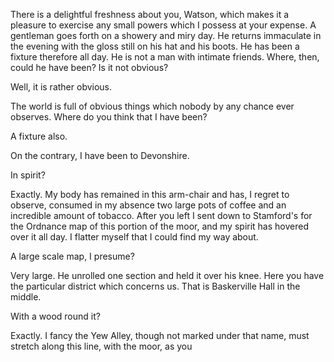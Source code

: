 There is a delightful freshness about you, Watson, which makes it a
pleasure to exercise any small powers which I possess at your expense. A
gentleman goes forth on a showery and miry day. He returns immaculate in
the evening with the gloss still on his hat and his boots. He has been a
fixture therefore all day. He is not a man with intimate friends. Where,
then, could he have been? Is it not obvious?

Well, it is rather obvious.

The world is full of obvious things which nobody by any chance ever
observes. Where do you think that I have been?

A fixture also.

On the contrary, I have been to Devonshire.

In spirit?

Exactly. My body has remained in this arm-chair and has, I regret to
observe, consumed in my absence two large pots of coffee and an
incredible amount of tobacco. After you left I sent down to Stamford's
for the Ordnance map of this portion of the moor, and my spirit has
hovered over it all day. I flatter myself that I could find my way
about.

A large scale map, I presume?

Very large. He unrolled one section and held it over his knee.
Here you have the particular district which concerns us. That is
Baskerville Hall in the middle.

With a wood round it?

Exactly. I fancy the Yew Alley, though not marked under that name,
must stretch along this line, with the moor, as you
